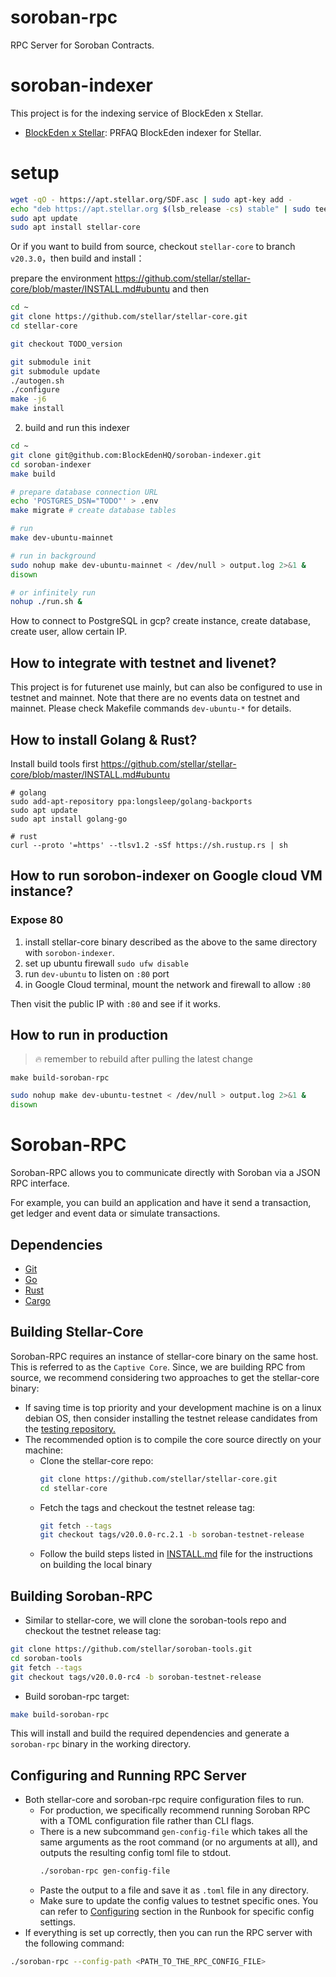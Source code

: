 # soroban-rpc
RPC Server for Soroban Contracts.

# soroban-indexer

This project is for the indexing service of BlockEden x Stellar.
- [BlockEden x Stellar](https://docs.google.com/document/d/1hXvILdI2SKhgR3cv_xVVdVevI1U4dEsaYgzeFy0XwpU/edit?pli=1): PRFAQ BlockEden indexer for Stellar.


# setup

```bash
wget -qO - https://apt.stellar.org/SDF.asc | sudo apt-key add -
echo "deb https://apt.stellar.org $(lsb_release -cs) stable" | sudo tee -a /etc/apt/sources.list.d/SDF.list
sudo apt update
sudo apt install stellar-core
```

Or if you want to build from source, checkout `stellar-core` to branch `v20.3.0`，then build and install：

prepare the environment https://github.com/stellar/stellar-core/blob/master/INSTALL.md#ubuntu and then

```bash
cd ~
git clone https://github.com/stellar/stellar-core.git
cd stellar-core

git checkout TODO_version

git submodule init
git submodule update
./autogen.sh
./configure
make -j6 
make install
```



2. build and run this indexer



```bash
cd ~
git clone git@github.com:BlockEdenHQ/soroban-indexer.git
cd soroban-indexer
make build

# prepare database connection URL
echo 'POSTGRES_DSN="TODO"' > .env
make migrate # create database tables

# run
make dev-ubuntu-mainnet

# run in background
sudo nohup make dev-ubuntu-mainnet < /dev/null > output.log 2>&1 &
disown

# or infinitely run
nohup ./run.sh &
```

How to connect to PostgreSQL in gcp? create instance, create database, create user, allow certain IP.

## How to integrate with testnet and livenet?

This project is for futurenet use mainly, but can also be configured to use in testnet and mainnet. Note that there are no events data on testnet and mainnet. Please check Makefile commands `dev-ubuntu-*` for details.

## How to install Golang & Rust?

Install build tools first https://github.com/stellar/stellar-core/blob/master/INSTALL.md#ubuntu

```
# golang
sudo add-apt-repository ppa:longsleep/golang-backports
sudo apt update
sudo apt install golang-go

# rust
curl --proto '=https' --tlsv1.2 -sSf https://sh.rustup.rs | sh
```



## How to run sorobon-indexer on Google cloud VM instance?

### Expose 80

1. install stellar-core binary described as the above to the same directory with `sorobon-indexer`.
2. set up ubuntu firewall `sudo ufw disable `
3. run `dev-ubuntu` to listen on `:80` port
4. in Google Cloud terminal, mount the network and firewall to allow `:80`

Then visit the public IP with `:80` and see if it works.


## How to run in production

> 🔥 remember to rebuild after pulling the latest change


```
make build-soroban-rpc
```


```bash
sudo nohup make dev-ubuntu-testnet < /dev/null > output.log 2>&1 &
disown
```



















# Soroban-RPC

Soroban-RPC allows you to communicate directly with Soroban via a JSON RPC interface.

For example, you can build an application and have it send a transaction, get ledger and event data or simulate transactions.

## Dependencies
- [Git](https://git-scm.com/downloads)
- [Go](https://golang.org/doc/install)
- [Rust](https://www.rust-lang.org/tools/install)
- [Cargo](https://doc.rust-lang.org/cargo/getting-started/installation.html)

## Building Stellar-Core
Soroban-RPC requires an instance of stellar-core binary on the same host. This is referred to as the `Captive Core`.
Since, we are building RPC from source, we recommend considering two approaches to get the stellar-core binary:
- If saving time is top priority and your development machine is on a linux debian OS, then consider installing the
  testnet release candidates from the [testing repository.](https://apt.stellar.org/pool/unstable/s/stellar-core/)
- The recommended option is to compile the core source directly on your machine:
    - Clone the stellar-core repo:
        ```bash
        git clone https://github.com/stellar/stellar-core.git
        cd stellar-core
        ```
    - Fetch the tags and checkout the testnet release tag:
        ```bash
        git fetch --tags
        git checkout tags/v20.0.0-rc.2.1 -b soroban-testnet-release
        ```
    - Follow the build steps listed in [INSTALL.md](https://github.com/stellar/stellar-core/blob/master/INSTALL.md) file for the instructions on building the local binary

## Building Soroban-RPC
- Similar to stellar-core, we will clone the soroban-tools repo and checkout the testnet release tag:
```bash
git clone https://github.com/stellar/soroban-tools.git
cd soroban-tools
git fetch --tags
git checkout tags/v20.0.0-rc4 -b soroban-testnet-release
```
- Build soroban-rpc target:
```bash
make build-soroban-rpc
```
This will install and build the required dependencies and generate a `soroban-rpc` binary in the working directory.

## Configuring and Running RPC Server
- Both stellar-core and soroban-rpc require configuration files to run.
    - For production, we specifically recommend running Soroban RPC with a TOML configuration file rather than CLI flags.
    - There is a new subcommand `gen-config-file` which takes all the same arguments as the root command (or no arguments at all),
      and outputs the resulting config toml file to stdout.
        ```bash
        ./soroban-rpc gen-config-file
        ```
    - Paste the output to a file and save it as `.toml` file in any directory.
    - Make sure to update the config values to testnet specific ones. You can refer to [Configuring](https://docs.google.com/document/d/1SIbrFWFgju5RAsi6stDyEtgTa78VEt8f3HhqCLoySx4/edit#heading=h.80d1jdtd7ktj) section in the Runbook for specific config settings.
- If everything is set up correctly, then you can run the RPC server with the following command:
```bash
./soroban-rpc --config-path <PATH_TO_THE_RPC_CONFIG_FILE>
```
